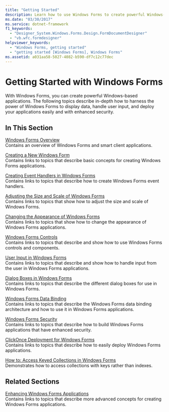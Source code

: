 ```yaml
---
title: "Getting Started"
description: Learn how to use Windows Forms to create powerful Windows-based applications that display data, handle user input, and help you deploy your applications.
ms.date: "03/30/2017"
ms.service: dotnet-framework
f1_keywords: 
  - "Designer_System.Windows.Forms.Design.FormDocumentDesigner"
  - "vb.wfc.formdesigner"
helpviewer_keywords: 
  - "Windows Forms, getting started"
  - "getting started [Windows Forms], Windows Forms"
ms.assetid: a031aa58-5027-4082-b590-df7c12c77dec
---
```

# Getting Started with Windows Forms

With Windows Forms, you can create powerful Windows-based applications. The following topics describe in-depth how to harness the power of Windows Forms to display data, handle user input, and deploy your applications easily and with enhanced security.  
  
## In This Section  

 [Windows Forms Overview](/dotnet/desktop/winforms/overview/)  
 Contains an overview of Windows Forms and smart client applications.  
  
 [Creating a New Windows Form](creating-a-new-windows-form.md)  
 Contains links to topics that describe basic concepts for creating Windows Forms applications.  
  
 [Creating Event Handlers in Windows Forms](forms/events.md)  
 Contains links to topics that describe how to create Windows Forms event handlers.  
  
 [Adjusting the Size and Scale of Windows Forms](adjusting-the-size-and-scale-of-windows-forms.md)  
 Contains links to topics that show how to adjust the size and scale of Windows Forms.  
  
 [Changing the Appearance of Windows Forms](changing-the-appearance-of-windows-forms.md)  
 Contains links to topics that show how to change the appearance of Windows Forms applications.  
  
 [Windows Forms Controls](controls/overview.md)  
 Contains links to topics that describe and show how to use Windows Forms controls and components.  
  
 [User Input in Windows Forms](user-input-in-windows-forms.md)  
 Contains links to topics that describe and show how to handle input from the user in Windows Forms applications.  
  
 [Dialog Boxes in Windows Forms](dialog-boxes-in-windows-forms.md)  
 Contains links to topics that describe the different dialog boxes for use in Windows Forms.  
  
 [Windows Forms Data Binding](data/overview.md)  
 Contains links to topics that describe the Windows Forms data binding architecture and how to use it in Windows Forms applications.  
  
 [Windows Forms Security](windows-forms-security.md)  
 Contains links to topics that describe how to build Windows Forms applications that have enhanced security.  
  
 [ClickOnce Deployment for Windows Forms](clickonce-deployment-for-windows-forms.md)  
 Contains links to topics that describe how to easily deploy Windows Forms applications.  
  
 [How to: Access Keyed Collections in Windows Forms](how-to-access-keyed-collections-in-windows-forms.md)  
 Demonstrates how to access collections with keys rather than indexes.  
  
## Related Sections  

 [Enhancing Windows Forms Applications](./advanced/index.md)  
 Contains links to topics that describe more advanced concepts for creating Windows Forms applications.
